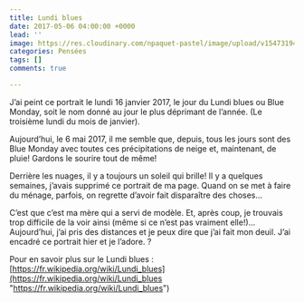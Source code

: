 ```yaml
---
title: Lundi blues
date: 2017-05-06 04:00:00 +0000
lead: ''
image: https://res.cloudinary.com/npaquet-pastel/image/upload/v1547319476/18342460_1899641490305089_723888647613661131_n.jpg
categories: Pensées
tags: []
comments: true

---
```

J’ai peint ce portrait le lundi 16 janvier 2017, le jour du Lundi blues ou Blue Monday, soit le nom donné au jour le plus déprimant de l’année. (Le troisième lundi du mois de janvier).

Aujourd’hui, le 6 mai 2017, il me semble que, depuis, tous les jours sont des Blue Monday avec toutes ces précipitations de neige et, maintenant, de pluie! Gardons le sourire tout de même!

Derrière les nuages, il y a toujours un soleil qui brille! Il y a quelques semaines, j’avais supprimé ce portrait de ma page. Quand on se met à faire du ménage, parfois, on regrette d’avoir fait disparaître des choses…

C’est que c’est ma mère qui a servi de modèle. Et, après coup, je trouvais trop difficile de la voir ainsi (même si ce n’est pas vraiment elle!)… Aujourd’hui, j’ai pris des distances et je peux dire que j’ai fait mon deuil. J’ai encadré ce portrait hier et je l’adore. ?

Pour en savoir plus sur le Lundi blues : [https://fr.wikipedia.org/wiki/Lundi_blues](https://fr.wikipedia.org/wiki/Lundi_blues "https://fr.wikipedia.org/wiki/Lundi_blues")
